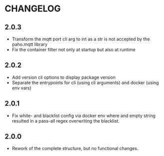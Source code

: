 # CHANGELOG

## 2.0.3

* Transform the mqtt port cli arg to int as a str is not accepted by the paho.mqtt library
* Fix the container filter not only at startup but also at runtime

## 2.0.2

* Add version cli options to display package version
* Separate the entrypoints for cli (using cli arguments) and docker (using env vars)

## 2.0.1

* Fix white- and blacklist config via docker env where and empty string resulted in a pass-all regex overwriting the blacklist.

## 2.0.0

* Rework of the complete structure, but no functional changes.
